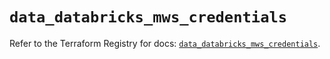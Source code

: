 # `data_databricks_mws_credentials`

Refer to the Terraform Registry for docs: [`data_databricks_mws_credentials`](https://registry.terraform.io/providers/databricks/databricks/1.44.0/docs/data-sources/mws_credentials).
